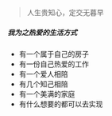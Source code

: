 

> 人生贵知心，定交无暮早


##### 我为之热爱的生活方式

- 有一个属于自己的房子
- 有一份自己热爱的工作
- 有一个爱人相陪
- 有几个知己相陪
- 有一个美满的家庭
- 有什么想要的都可以去实现